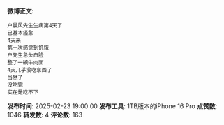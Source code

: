 **微博正文**: 
```
户晨风先生生病第4天了
已基本痊愈
4天来
第一次感觉到饥饿
户先生急头白脸
整了一碗牛肉面
4天几乎没吃东西了
当然了
没吃完
实在是吃不下
```
**发布时间**: 2025-02-23 19:00:00
**发布工具**: 1TB版本的iPhone 16 Pro
**点赞数**: 1046
**转发数**: 4
**评论数**: 163
